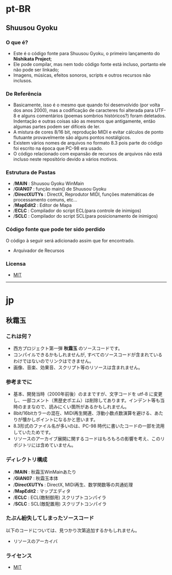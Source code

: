 # pt-BR
## Shuusou Gyoku

### O que é?
* Este é o código fonte para Shuusou Gyoku, o primeiro lançamento do **Nishikata Project**;
* Ele pode compilar, mas nem todo código fonte está incluso, portanto ele não pode ser linkado;
* Imagens, músicas, efeitos sonoros, scripts e outros recursos não inclusos.


### De Referência
* Basicamente, isso é o mesmo que quando foi desenvolvido (por volta dos anos 2000), mas a codificação de caracteres foi alterada para UTF-8 e alguns comentários (poemas sombrios históricos?) foram deletados. Indentação e outras coisas são as mesmos que antigamente, então algumas partes podem ser difíceis de ler.
* A mistura de cores 8/16 bit, reprodução MIDI e evitar cálculos de ponto flutuante provavelmente são alguns pontos nostálgicos.
* Existem vários nomes de arquivos no formato 8.3 pois parte do código foi escrito na época que PC-98 era usado.
* O código relacionado com expansão de recursos de arquivos não está incluso neste repositório devido a vários motivos.


### Estrutura de Pastas
* /**MAIN**		: Shuusou Gyoku WinMain
* /**GIAN07**		: função main() de Shuusou Gyoku 
* /**DirectXUTYs**	: DirectX, Reprodutor MIDI, funções matemáticas de processamento comuns, etc…
* /**MapEdit2**		: Editor de Mapa
* /**ECLC**		: Compilador do script ECL(para controle de inimigos)
* /**SCLC**		: Compilador do script SCL(para posicionamento de inimigos)


### Código fonte que pode ter sido perdido
O código à seguir será adicionado assim que for encontrado.
* Arquivador de Recursos


### Licensa
* [MIT](LICENSE)
---
# jp
## 秋霜玉

### これは何？
* 西方プロジェクト第一弾 **秋霜玉** のソースコードです。
* コンパイルできるかもしれませんが, すべてのソースコードが含まれているわけではないのでリンクはできません。
* 画像、音楽、効果音、スクリプト等のリソースは含まれません。


### 参考までに
* 基本、開発当時（2000年前後）のままですが、文字コードを utf-8 に変更し、一部コメント（黒歴史ポエム）は削除してあります。インデント等も当時のままなので、読みにくい箇所があるかもしれません。
* 8bit/16bitカラーの混在、MIDI再生関連、浮動小数点数演算を避ける、あたりが懐かしポイントになるかと思います。
* 8.3形式のファイル名が多いのは、PC-98 時代に書いたコードの一部を流用していたためです。
* リソースのアーカイブ展開に関するコードはもろもろの影響を考え、このリポジトリには含めていません。


### ディレクトリ構成
* /**MAIN** : 秋霜玉WinMainあたり
* /**GIAN07** : 秋霜玉本体
* /**DirectXUTYs** : DirectX, MIDI再生、数学関数等の共通処理
* /**MapEdit2** : マップエディタ
* /**ECLC** : ECL(敵制御用) スクリプトコンパイラ
* /**SCLC** : SCL(敵配置用) スクリプトコンパイラ


### たぶん紛失してしまったソースコード
以下のコードについては、見つかり次第追加するかもしれません。
* リソースのアーカイバ


### ライセンス
* [MIT](LICENSE)
